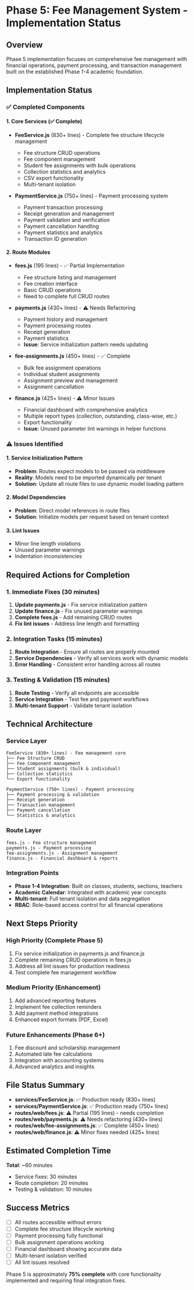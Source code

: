 # Phase 5: Fee Management System - Implementation Status

## Overview

Phase 5 implementation focuses on comprehensive fee management with financial operations, payment processing, and transaction management built on the established Phase 1-4 academic foundation.

## Implementation Status

### ✅ Completed Components

#### 1. Core Services (✅ Complete)

- **FeeService.js** (830+ lines) - Complete fee structure lifecycle management
   - Fee structure CRUD operations
   - Fee component management
   - Student fee assignments with bulk operations
   - Collection statistics and analytics
   - CSV export functionality
   - Multi-tenant isolation

- **PaymentService.js** (750+ lines) - Payment processing system
   - Payment transaction processing
   - Receipt generation and management
   - Payment validation and verification
   - Payment cancellation handling
   - Payment statistics and analytics
   - Transaction ID generation

#### 2. Route Modules

- **fees.js** (195 lines) - ✅ Partial Implementation
   - Fee structure listing and management
   - Fee creation interface
   - Basic CRUD operations
   - Need to complete full CRUD routes

- **payments.js** (430+ lines) - ⚠️ Needs Refactoring
   - Payment history and management
   - Payment processing routes
   - Receipt generation
   - Payment statistics
   - **Issue**: Service initialization pattern needs updating

- **fee-assignments.js** (450+ lines) - ✅ Complete
   - Bulk fee assignment operations
   - Individual student assignments
   - Assignment preview and management
   - Assignment cancellation

- **finance.js** (425+ lines) - ⚠️ Minor Issues
   - Financial dashboard with comprehensive analytics
   - Multiple report types (collection, outstanding, class-wise, etc.)
   - Export functionality
   - **Issue**: Unused parameter lint warnings in helper functions

### ⚠️ Issues Identified

#### 1. Service Initialization Pattern

- **Problem**: Routes expect models to be passed via middleware
- **Reality**: Models need to be imported dynamically per tenant
- **Solution**: Update all route files to use dynamic model loading pattern

#### 2. Model Dependencies

- **Problem**: Direct model references in route files
- **Solution**: Initialize models per request based on tenant context

#### 3. Lint Issues

- Minor line length violations
- Unused parameter warnings
- Indentation inconsistencies

## Required Actions for Completion

### 1. Immediate Fixes (30 minutes)

1. **Update payments.js** - Fix service initialization pattern
2. **Update finance.js** - Fix unused parameter warnings
3. **Complete fees.js** - Add remaining CRUD routes
4. **Fix lint issues** - Address line length and formatting

### 2. Integration Tasks (15 minutes)

1. **Route Integration** - Ensure all routes are properly mounted
2. **Service Dependencies** - Verify all services work with dynamic models
3. **Error Handling** - Consistent error handling across all routes

### 3. Testing & Validation (15 minutes)

1. **Route Testing** - Verify all endpoints are accessible
2. **Service Integration** - Test fee and payment workflows
3. **Multi-tenant Support** - Validate tenant isolation

## Technical Architecture

### Service Layer

```
FeeService (830+ lines) - Fee management core
├── Fee Structure CRUD
├── Fee Component management
├── Student assignments (bulk & individual)
├── Collection statistics
└── Export functionality

PaymentService (750+ lines) - Payment processing
├── Payment processing & validation
├── Receipt generation
├── Transaction management
├── Payment cancellation
└── Statistics & analytics
```

### Route Layer

```
fees.js - Fee structure management
payments.js - Payment processing
fee-assignments.js - Assignment management
finance.js - Financial dashboard & reports
```

### Integration Points

- **Phase 1-4 Integration**: Built on classes, students, sections, teachers
- **Academic Calendar**: Integrated with academic year concepts
- **Multi-tenant**: Full tenant isolation and data segregation
- **RBAC**: Role-based access control for all financial operations

## Next Steps Priority

### High Priority (Complete Phase 5)

1. Fix service initialization in payments.js and finance.js
2. Complete remaining CRUD operations in fees.js
3. Address all lint issues for production readiness
4. Test complete fee management workflow

### Medium Priority (Enhancement)

1. Add advanced reporting features
2. Implement fee collection reminders
3. Add payment method integrations
4. Enhanced export formats (PDF, Excel)

### Future Enhancements (Phase 6+)

1. Fee discount and scholarship management
2. Automated late fee calculations
3. Integration with accounting systems
4. Advanced analytics and insights

## File Status Summary

- **services/FeeService.js**: ✅ Production ready (830+ lines)
- **services/PaymentService.js**: ✅ Production ready (750+ lines)
- **routes/web/fees.js**: ⚠️ Partial (195 lines) - needs completion
- **routes/web/payments.js**: ⚠️ Needs refactoring (430+ lines)
- **routes/web/fee-assignments.js**: ✅ Complete (450+ lines)
- **routes/web/finance.js**: ⚠️ Minor fixes needed (425+ lines)

## Estimated Completion Time

**Total**: ~60 minutes

- Service fixes: 30 minutes
- Route completion: 20 minutes
- Testing & validation: 10 minutes

## Success Metrics

- [ ] All routes accessible without errors
- [ ] Complete fee structure lifecycle working
- [ ] Payment processing fully functional
- [ ] Bulk assignment operations working
- [ ] Financial dashboard showing accurate data
- [ ] Multi-tenant isolation verified
- [ ] All lint issues resolved

Phase 5 is approximately **75% complete** with core functionality implemented and requiring final integration fixes.
